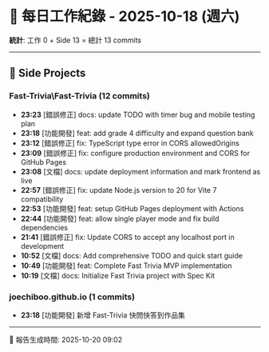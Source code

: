 # 📅 每日工作紀錄 - 2025-10-18 (週六)

**統計**: 工作 0 + Side 13 = 總計 13 commits

---

## 🎨 Side Projects

### Fast-Trivia\Fast-Trivia (12 commits)

- **23:23** [錯誤修正] docs: update TODO with timer bug and mobile testing plan
- **23:18** [功能開發] feat: add grade 4 difficulty and expand question bank
- **23:12** [錯誤修正] fix: TypeScript type error in CORS allowedOrigins
- **23:09** [錯誤修正] fix: configure production environment and CORS for GitHub Pages
- **23:08** [文檔] docs: update deployment information and mark frontend as live
- **22:57** [錯誤修正] fix: update Node.js version to 20 for Vite 7 compatibility
- **22:53** [功能開發] feat: setup GitHub Pages deployment with Actions
- **22:44** [功能開發] feat: allow single player mode and fix build dependencies
- **21:41** [錯誤修正] fix: Update CORS to accept any localhost port in development
- **10:52** [文檔] docs: Add comprehensive TODO and quick start guide
- **10:49** [功能開發] feat: Complete Fast Trivia MVP implementation
- **10:19** [文檔] docs: Initialize Fast Trivia project with Spec Kit

### joechiboo.github.io (1 commits)

- **23:18** [功能開發] 新增 Fast-Trivia 快問快答到作品集

---

📅 報告生成時間: 2025-10-20 09:02
